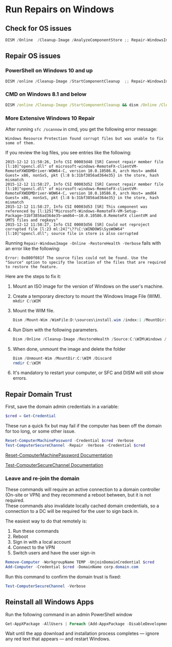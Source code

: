 # Run Repairs on Windows

## Check for OS issues

```PowerShell
DISM /Online  /Cleanup-Image /AnalyzeComponentStore ;; Repair-WindowsImage -Online -ScanHealth ;; Repair-Volume -DriveLetter C
```

## Repair OS issues

### PowerShell on Windows 10 and up

```PowerShell
DISM /online /Cleanup-Image /StartComponentCleanup  ;; Repair-WindowsImage -Online -RestoreHealth -Verbose ;; sfc /scannow ;; Repair-Volume -DriveLetter C -Scan -Verbose ;; findstr /c:"[SR]" $ENV:windir\Logs\CBS\CBS.log >"C:\temp\sfcdetails_$(Get-date -Format 'yyyy-MM-dd_HHmm').txt"
```

### CMD on Windows 8.1 and below

```bat
DISM /online /Cleanup-Image /StartComponentCleanup && dism /Online /Cleanup-Image /RestoreHealth && sfc /scannow && chkdsk C: &&  findstr /c:"[SR]" %windir%\Logs\CBS\CBS.log >"C:\temp\sfcdetails1.txt"
```

### More Extensive Windows 10 Repair

After running `sfc /scannow` in cmd, you get the following error message:

```text
Windows Resource Protection found corrupt files but was unable to fix some of them.
```

If you review the log files, you see entries like the following:

```text
2015-12-12 11:58:26, Info CSI 00003d48 [SR] Cannot repair member file [l:10]"opencl.dll" of microsoft-windows-RemoteFX-clientVM-RemoteFXWDDMDriver-WOW64-C, version 10.0.10586.0, arch Host= amd64 Guest= x86, nonSxS, pkt {l:8 b:31bf3856ad364e35} in the store, hash mismatch
2015-12-12 11:58:27, Info CSI 00003d52 [SR] Cannot repair member file [l:10]"opencl.dll" of microsoft-windows-RemoteFX-clientVM-RemoteFXWDDMDriver-WOW64-C, version 10.0.10586.0, arch Host= amd64 Guest= x86, nonSxS, pkt {l:8 b:31bf3856ad364e35} in the store, hash mismatch
2015-12-12 11:58:27, Info CSI 00003d53 [SR] This component was referenced by [l:125]"Microsoft-Windows-RemoteFX-VM-Setup-Package~31bf3856ad364e35~amd64~~10.0.10586.0.RemoteFX clientVM and UMTS files and regkeys"
2015-12-12 11:58:27, Info CSI 00003d56 [SR] Could not reproject corrupted file [l:23 ml:24]"\??\C:\WINDOWS\SysWOW64"[l:10]"opencl.dll"; source file in store is also corrupted
```

Running `Repair-WindowsImage -Online -RestoreHealth -Verbose` fails with an error like the following:

```text
Error: 0x800f081f The source files could not be found. Use the "Source" option to specify the location of the files that are required to restore the feature.
```

Here are the steps to fix it:

1. Mount an ISO image for the version of Windows on the user's machine.
2. Create a temporary directory to mount the Windows Image File (WIM).  
`mkdir C:\WIM`
3. Mount the WIM file.

    ```PowerShell
    Dism /Mount-Wim /WimFile:D:\sources\install.wim /index:1 /MountDir:C:\WIM /ReadOnly
    ```

4. Run Dism with the following parameters.

    ```PowerShell
    Dism /Online /Cleanup-Image /RestoreHealth /Source:C:\WIM\Windows /LimitAccess
    ```

5. When done, unmount the image and delete the folder

    ```PowerShell
    Dism /Unmount-Wim /MountDir:C:\WIM /Discard 
    rmdir C:\WIM
    ```

6. It's mandatory to restart your computer, or SFC and DISM will still show errors.

## Repair Domain Trust

First, save the domain admin credentials in a variable:

```PowerShell
$cred = Get-Credential
```

These run a quick fix but may fail if the computer has been off the domain for too long, or some other issue.

```PowerShell
Reset-ComputerMachinePassword -Credential $cred -Verbose
Test-ComputerSecureChannel -Repair -Verbose -Credential $cred
```

[Reset-ComputerMachinePassword Documentation](https://learn.microsoft.com/en-us/powershell/module/microsoft.powershell.management/reset-computermachinepassword)

[Test-ComputerSecureChannel Documentation](https://learn.microsoft.com/en-us/powershell/module/microsoft.powershell.management/test-computersecurechannel)

### Leave and re-join the domain

These commands will require an active connection to a domain controller (On-site or VPN) and they recommend a reboot between, but it is not required.  
These commands also invalidate locally cached domain credentials, so a connection to a DC will be required for the user to sign back in.

The easiest way to do that remotely is:

1. Run these commands
2. Reboot
3. Sign in with a local account
4. Connect to the VPN
5. Switch users and have the user sign-in

```PowerShell
Remove-Computer -WorkgroupName TEMP -UnjoinDomainCredential $cred
Add-Computer -Credential $cred -DomainName corp.domain.com
```

Run this command to confirm the domain trust is fixed:

```PowerShell
Test-ComputerSecureChannel -Verbose
```

## Reinstall all Windows Apps

Run the following command in an admin PowerShell window

```PowerShell
Get-AppXPackage -AllUsers | Foreach {Add-AppxPackage -DisableDevelopmentMode -Register "$($_.InstallLocation)\AppXManifest.xml"}
```

Wait until the app download and installation process completes — ignore any red text that appears — and restart Windows.
